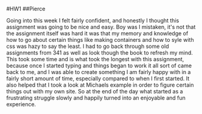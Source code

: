 #HW1
##Pierce

Going into this week I felt fairly confident, and honestly I thought this assignment was going to be nice and easy. Boy was I mistaken, it's not that the assignment itself was hard it was that my memory and knowledge of how to go about certain things like making containers and how to syle with css was hazy to say the least. I had to go back through some old assignments from 341 as well as look though the book to refresh my mind. This took some time and is what took the longest with this assignment, because once I started typing and things began to work it all sort of came back to me, and I was able to create something I am fairly happy with in a fairly short amount of time, especially compared to when I first started. It also helped that I took a look at Michaels example in order to figure certain things out with my own site. So at the end of the day what started as a frustrating struggle slowly and happily turned into an enjoyable and fun experience.   
